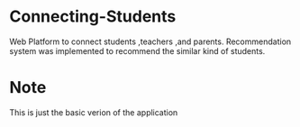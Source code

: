 # Connecting-Students
Web Platform to connect students ,teachers ,and parents. Recommendation system was implemented to recommend the similar kind of students.
# Note
This is just the basic verion of the application
